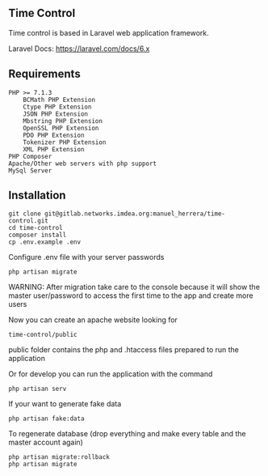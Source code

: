 ## Time Control

Time control is based in Laravel web application framework.

Laravel Docs: https://laravel.com/docs/6.x

## Requirements

    PHP >= 7.1.3
        BCMath PHP Extension
        Ctype PHP Extension
        JSON PHP Extension
        Mbstring PHP Extension
        OpenSSL PHP Extension
        PDO PHP Extension
        Tokenizer PHP Extension
        XML PHP Extension
    PHP Composer
    Apache/Other web servers with php support
    MySql Server

## Installation

    git clone git@gitlab.networks.imdea.org:manuel_herrera/time-control.git
    cd time-control
    composer install
    cp .env.example .env

Configure .env file with your server passwords    

    php artisan migrate
    
WARNING: After migration take care to the console because it will show the master user/password
to access the first time to the app and create more users

Now you can create an apache website looking for

    time-control/public
    
public folder contains the php and .htaccess files prepared to run the application

Or for develop you can run the application with the command

    php artisan serv
    
If your want to generate fake data

    php artisan fake:data
    
To regenerate database (drop everything and make every table and the master account again)

    php artisan migrate:rollback
    php artisan migrate
